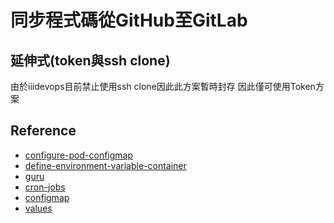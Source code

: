 # 同步程式碼從GitHub至GitLab

## 延伸式(token與ssh clone)
由於iiidevops目前禁止使用ssh clone因此此方案暫時封存
因此僅可使用Token方案

## Reference
* [configure-pod-configmap](https://kubernetes.io/docs/tasks/configure-pod-container/configure-pod-configmap/)
* [define-environment-variable-container](https://kubernetes.io/docs/tasks/inject-data-application/define-environment-variable-container/)
* [guru](https://crontab.guru/#*/5_*_*_*_*)
* [cron-jobs](https://kubernetes.io/docs/concepts/workloads/controllers/cron-jobs/)
* [configmap](https://kubernetes.io/docs/concepts/configuration/configmap/)
* [values](https://helm.sh/docs/chart_best_practices/values/)